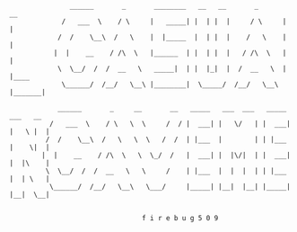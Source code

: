 

                   ______       _       ________   __   __       _       __
                 /   ___  \    / \     |   _____| |  | |  |     / \     |  |
                /  /    \__\  /   \    |  |_____  |  | |  |    /   \    |  |
               |  |    __    / /\  \   |______  | |  | |  |   / /\  \   |  |
                \  \__/  /  /  __   \   _____|  | |  |_|  |  /  __   \  |  |____
                 \______/  /__/   \__\ |________|  \_____/  /__/   \__\ |_______|
 
                ______       _     __       __   _____   ___  ___   _____   ___   __
              /   ___  \    / \   \  \     /  / |  ___| |   \/   | |  ___| |   \ |  |
             /  /    \__\  /   \   \  \   /  /  | |___  |        | | |___  |    \|  |
            |  |    __    / /\  \   \  \_/  /   |  ___| |  |\/|  | |  ___| |  |\    |   
             \  \__/  /  /  __   \   \     /    | |___  |  |  |  | | |___  |  | \   |
              \______/  /__/   \__\   \___/     |_____| |__|  |__| |_____| |__|  \__|
              

                                     f i r e b u g 5 0 9                     

